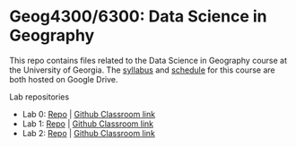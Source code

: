 # Geog4300/6300: Data Science in Geography 

This repo contains files related to the Data Science in Geography course at the University of Georgia. The [syllabus](https://drive.google.com/open?id=1huHQle5c8uYEtV1-jKhwPXDPZShgu9h1tUzeNZ7xDyA) and [schedule](https://docs.google.com/spreadsheets/d/1vb5Ivb3uYnWs9EljSdgj68jk2LymImE5DflA--7bHXM/edit?usp=sharing) for this course are both hosted on Google Drive.

Lab repositories
* Lab 0: [Repo](https://github.com/jshannon75/geog4300_lab0) | [Github Classroom link](https://classroom.github.com/a/VbPlTjCc)
* Lab 1: [Repo](https://github.com/jshannon75/geog4300_lab1) | [Github Classroom link](https://classroom.github.com/a/7gUxRG1J)
* Lab 2: [Repo](https://github.com/jshannon75/geog4300_lab2) | [Github Classroom link](https://classroom.github.com/a/Bfno16Xa)
